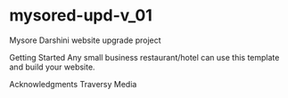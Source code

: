 # mysored-upd-v_01
Mysore Darshini website upgrade project

Getting Started
Any small business restaurant/hotel can use this template and build your website.


Acknowledgments
Traversy Media
